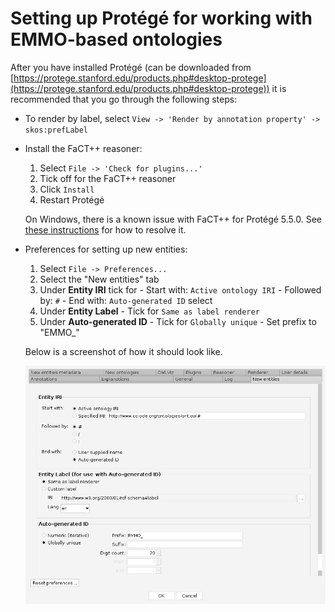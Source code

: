 Setting up Protégé for working with EMMO-based ontologies
=========================================================
After you have installed Protégé (can be downloaded from
[https://protege.stanford.edu/products.php#desktop-protege](https://protege.stanford.edu/products.php#desktop-protege))
it is recommended that you go through the following steps:

  * To render by label, select `View -> 'Render by annotation property' -> skos:prefLabel`

  * Install the FaCT++ reasoner:
      1. Select `File -> 'Check for plugins...'`
      2. Tick off for the FaCT++ reasoner
      3. Click `Install`
      4. Restart Protégé

    On Windows, there is a known issue with FaCT++ for Protégé 5.5.0.  See
    [these instructions](installing_factplusplus.md) for how to resolve it.

  * Preferences for setting up new entities:
      1. Select `File -> Preferences...`
      2. Select the "New entities" tab
      3. Under **Entity IRI** tick for
        - Start with: `Active ontology IRI`
        - Followed by: `#`
        - End with: `Auto-generated ID` select
      4. Under **Entity Label**
        - Tick for `Same as label renderer`
      5. Under **Auto-generated ID**
        - Tick for `Globally unique`
        - Set prefix to "EMMO_"

    Below is a screenshot of how it should look like.

    ![Preferences for new entities in Protégé.](new_entities.png)
